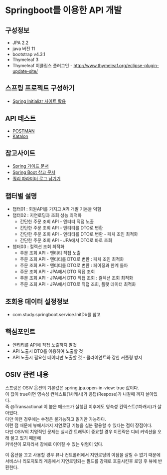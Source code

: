# Springboot를 이용한 API 개발

## 구성정보
* JPA 2.2
* java 버전 11
* bootstrap v4.3.1
* Thymeleaf 3
* Thymeleaf 이클립스 플러그인 - http://www.thymeleaf.org/eclipse-plugin-update-site/

## 스프링 프로젝트 구성하기
* [Spring Initializr 사이트 활용](https://start.spring.io/)

## API 테스트
* [POSTMAN](https://www.postman.com/)
* [Katalon](https://www.katalon.com/)

## 참고사이트
* [Spring 가이드 문서](https://spring.io/guides)
* [Spring Boot 참고 문서](https://docs.spring.io/spring-boot/docs/)
* [쿼리 파라미터 로그 남기기](https://github.com/gavlyukovskiy/spring-boot-data-source-decorator)


## 챕터별 설명
  - 챕터01 : 회원API를 가지고 API 개발 기본을 익힘
  - 챕터02 : 지연로딩과 조회 성능 최적화
    - 간단한 주문 조회 API - 엔티티 직접 노출  
    - 간단한 주문 조회 API - 엔티티를 DTO로 변환  
    - 간단한 주문 조회 API - 엔티티를 DTO로 변환 - 페치 조인 최적화  
    - 간단한 주문 조회 API - JPA에서 DTO로 바로 조회  
  - 챕터03 : 컬렉션 조회 최적화
    - 주문 조회 API - 엔티티 직접 노출
    - 주문 조회 API - 엔티티를 DTO로 변환 : 페치 조인 최적화
    - 주문 조회 API - 엔티티를 DTO로 변환 : 페이징과 한계 돌파
    - 주문 조회 API - JPA에서 DTO 직접 조회
    - 주문 조회 API - JPA에서 DTO 직접 조회 : 컬렉션 조회 최적화
    - 주문 조회 API - JPA에서 DTO로 직접 조회, 플랫 데이터 최적화
  
    

 
## 조회용 데이터 설정정보
* com.study.springboot.service.InitDb를 참고

## 핵심포인트
* 엔티티를 API에 직접 노출하지 말것
* API 노출시 DTO를 이용하여 노출할 것
* API 노출시 필요한 데이터만 노출할 것 - 클라이언트와 강한 커플링 방지

## OSIV 관련 내용
스프링은 OSIV 옵션의 기본값은 spring.jpa.open-in-view: true 값이다.  
이 값이 true이면 영속성 컨텍스트(1차캐시)가 응답(Respose)가 나갈때 까지 살아있다.  
즉 @Transactional 이 붙은 메소드가 실행된 이후에도 영속성 컨텍스트(1차캐시)가 살아있다.  
다만 이런 경우에는 수정은 불가능하고 읽기만 가능하다.  
이런 점 때문에 뷰에서까지 지연로딩 기능을 십분 활용할 수 있다는 점이 장점이다.  
다만 OSIV의 치명적인 문제는 실시간 트래픽이 중요할 경우 이전략은 디비 커넥션을 오래 물고 있기 때문에  
커넥션이 모자라서 장애로 이어질 수 있는 위험이 있다.  

이 옵션을 끄고 사용할 경우 뷰나 컨트롤러에서 지연로딩의 이점을 살릴 수 없기 때문에  
서비스나 리포지토리 계층에서 지연로딩되는 필드를 강제로 호출시킨후 로딩 후 뷰에 반환한다.